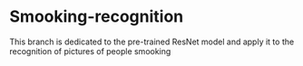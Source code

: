 # Smooking-recognition
This branch is dedicated to the pre-trained ResNet model and apply it to the recognition of pictures of people smooking
